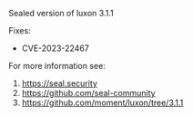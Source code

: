 Sealed version of luxon 3.1.1

Fixes:
- CVE-2023-22467

For more information see:
  1. https://seal.security
  2. https://github.com/seal-community
  3. https://github.com/moment/luxon/tree/3.1.1
